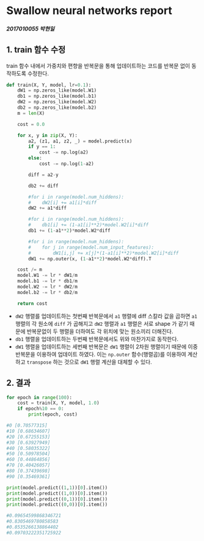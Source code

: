 # Swallow neural networks report
##### 2017010055 박현일

## 1. train 함수 수정
train 함수 내에서 가중치와 편향을 반복문을 통해 업데이트하는 코드를 반복문 없이 동작하도록 수정한다.

```python
def train(X, Y, model, lr=0.1):
    dW1 = np.zeros_like(model.W1)
    db1 = np.zeros_like(model.b1)
    dW2 = np.zeros_like(model.W2)
    db2 = np.zeros_like(model.b2)
    m = len(X)

    cost = 0.0

    for x, y in zip(X, Y):
        a2, (z1, a1, z2, _) = model.predict(x)
        if y == 1:
            cost -= np.log(a2)
        else:
            cost -= np.log(1-a2)

        diff = a2-y

        db2 += diff

        #for i in range(model.num_hiddens):
        #    dW2[i] += a1[i]*diff
        dW2 += a1*diff

        #for i in range(model.num_hiddens):
        #    db1[i] += (1-a1[i]**2)*model.W2[i]*diff
        db1 += (1-a1**2)*model.W2*diff

        #for i in range(model.num_hiddens):
        #    for j in range(model.num_input_features):
        #        dW1[i,j] += x[j]*(1-a1[i]**2)*model.W2[i]*diff
        dW1 += np.outer(x, (1-a1**2)*model.W2*diff).T

    cost /= m
    model.W1 -= lr * dW1/m
    model.b1 -= lr * db1/m
    model.W2 -= lr * dW2/m
    model.b2 -= lr * db2/m

    return cost
```
- `dW2` 행렬를 업데이트하는 첫번째 반복문에서 `a1` 행렬에 diff 스칼라 값을 곱하면 `a1` 행렬의 각 원소에 `diff` 가 곱해지고 `dW2` 행렬과 `a1` 행렬은 서로 shape 가 같기 때문에 반복문없이 두 행렬을 더하여도 각 위치에 맞는 원소끼리 더해진다.
- `db1` 행렬을 업데이트하는 두번째 반복문에서도 위와 마찬가지로 동작한다.
- `dW1` 행렬을 업데이트하는 세번째 반복문은 `dW1` 행렬이 2차원 행렬이기 때문에 이중 반복문을 이용하여 업데이트 하였다. 이는 `np.outer` 함수(행렬곱)를 이용하여 계산하고 `transpose` 하는 것으로 `dW1` 행렬 계산을 대체할 수 있다.

## 2. 결과
```python
for epoch in range(100):
    cost = train(X, Y, model, 1.0)
    if epoch%10 == 0:
        print(epoch, cost)

#0 [0.70577315]
#10 [0.68634607]
#20 [0.67255153]
#30 [0.63927949]
#40 [0.58035322]
#50 [0.50978504]
#60 [0.44864856]
#70 [0.40426057]
#80 [0.37439698]
#90 [0.35469361]
```
```python
print(model.predict((1,1))[0].item())
print(model.predict((1,0))[0].item())
print(model.predict((0,1))[0].item())
print(model.predict((0,0))[0].item())

#0.09654599868346721
#0.8305469780858583
#0.8535266138864402
#0.09703222351725922
```
